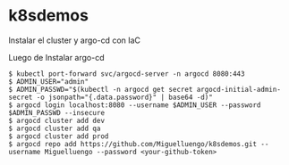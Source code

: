 # k8sdemos
Instalar el cluster y argo-cd con IaC



Luego de Instalar argo-cd
```
$ kubectl port-forward svc/argocd-server -n argocd 8080:443
$ ADMIN_USER="admin"
$ ADMIN_PASSWD="$(kubectl -n argocd get secret argocd-initial-admin-secret -o jsonpath="{.data.password}" | base64 -d)"
$ argocd login localhost:8080 --username $ADMIN_USER --password $ADMIN_PASSWD --insecure
$ argocd cluster add dev
$ argocd cluster add qa
$ argocd cluster add prod
$ argocd repo add https://github.com/Miguelluengo/k8sdemos.git --username Miguelluengo --password <your-github-token>
```
